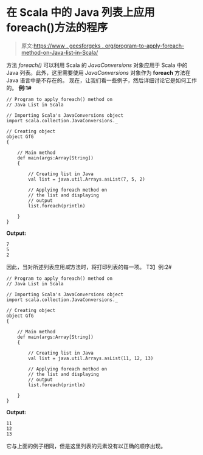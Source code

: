 # 在 Scala 中的 Java 列表上应用 foreach()方法的程序

> 原文:[https://www . geesforgeks . org/program-to-apply-foreach-method-on-Java-list-in-Scala/](https://www.geeksforgeeks.org/program-to-apply-foreach-method-on-java-list-in-scala/)

方法 *foreach()* 可以利用 Scala 的 *JavaConversions* 对象应用于 Scala 中的 Java 列表。此外，这里需要使用 *JavaConversions* 对象作为 **foreach** 方法在 Java 语言中是不存在的。
现在，让我们看一些例子，然后详细讨论它是如何工作的。
**例:1#**

```
// Program to apply foreach() method on 
// Java List in Scala

// Importing Scala's JavaConversions object
import scala.collection.JavaConversions._

// Creating object
object GfG
{ 

    // Main method
    def main(args:Array[String])
    {

        // Creating list in Java
        val list = java.util.Arrays.asList(7, 5, 2)

        // Applying foreach method on 
        // the list and displaying
        // output
        list.foreach(println)

    }
}
```

**Output:**

```
7
5
2

```

因此，当对所述列表应用*或*方法时，将打印列表的每一项。
T3】例:2#

```
// Program to apply foreach() method on 
// Java List in Scala

// Importing Scala's JavaConversions object
import scala.collection.JavaConversions._

// Creating object
object GfG
{ 

    // Main method
    def main(args:Array[String])
    {

        // Creating list in Java
        val list = java.util.Arrays.asList(11, 12, 13)

        // Applying foreach method on 
        // the list and displaying
        // output
        list.foreach(println)

    }
}
```

**Output:**

```
11
12
13

```

它与上面的例子相同，但是这里列表的元素没有以正确的顺序出现。